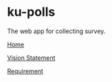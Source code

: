 # ku-polls
The web app for collecting survey.

[Home](../../wiki/Home)

[Vision Statement](../../wiki/Vision%20Statement)

[Requirement](../../wiki/Requirements)
